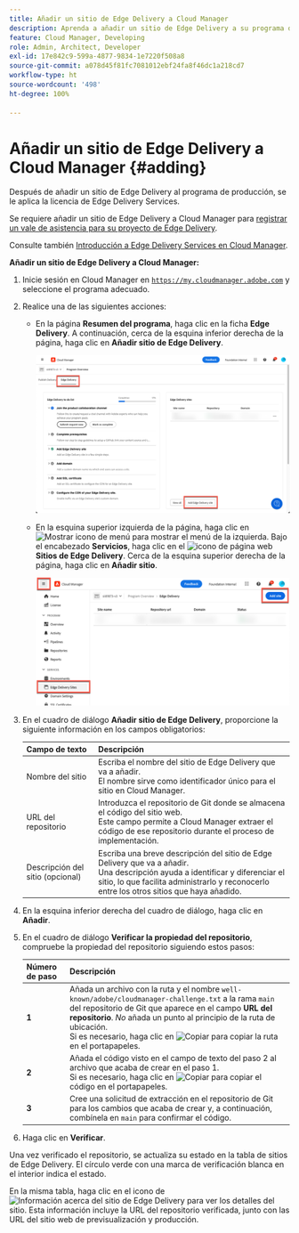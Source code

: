 ```yaml
---
title: Añadir un sitio de Edge Delivery a Cloud Manager
description: Aprenda a añadir un sitio de Edge Delivery a su programa de producción o programa de zona protegida.
feature: Cloud Manager, Developing
role: Admin, Architect, Developer
exl-id: 17e842c9-599a-4877-9834-1e7220f508a8
source-git-commit: a078d45f81fc7081012ebf24fa8f46dc1a218cd7
workflow-type: ht
source-wordcount: '498'
ht-degree: 100%

---
```


# Añadir un sitio de Edge Delivery a Cloud Manager {#adding}

Después de añadir un sitio de Edge Delivery al programa de producción, se le aplica la licencia de Edge Delivery Services.

Se requiere añadir un sitio de Edge Delivery a Cloud Manager para [registrar un vale de asistencia para su proyecto de Edge Delivery](/help/edge/overview.md##support-ticket).

Consulte también [Introducción a Edge Delivery Services en Cloud Manager](/help/implementing/cloud-manager/edge-delivery/introduction-to-edge-delivery-services.md).

**Añadir un sitio de Edge Delivery a Cloud Manager:**

1. Inicie sesión en Cloud Manager en [`https://my.cloudmanager.adobe.com`](https://my.cloudmanager.adobe.com/) y seleccione el programa adecuado.
1. Realice una de las siguientes acciones:

   * En la página **Resumen del programa**, haga clic en la ficha **Edge Delivery**. A continuación, cerca de la esquina inferior derecha de la página, haga clic en **Añadir sitio de Edge Delivery**.

     ![Añadir sitio de Edge Delivery desde la ficha Edge Delivery](/help/implementing/cloud-manager/assets/cm-eds-add1.png)

   * En la esquina superior izquierda de la página, haga clic en ![Mostrar icono de menú](https://spectrum.adobe.com/static/icons/workflow_18/Smock_ShowMenu_18_N.svg) para mostrar el menú de la izquierda.
Bajo el encabezado **Servicios**, haga clic en el ![icono de página web](https://spectrum.adobe.com/static/icons/workflow_18/Smock_WebPages_18_N.svg) **Sitios de Edge Delivery**.
Cerca de la esquina superior derecha de la página, haga clic en **Añadir sitio**.

     ![Añadir sitio de Edge Delivery desde el botón Sitios de Edge Delivery](/help/implementing/cloud-manager/assets/cm-eds-add2.png)

1. En el cuadro de diálogo **Añadir sitio de Edge Delivery**, proporcione la siguiente información en los campos obligatorios:

   | Campo de texto | Descripción |
   | - | --- |
   | Nombre del sitio | Escriba el nombre del sitio de Edge Delivery que va a añadir.<br>El nombre sirve como identificador único para el sitio en Cloud Manager. |
   | URL del repositorio | Introduzca el repositorio de Git donde se almacena el código del sitio web.<br>Este campo permite a Cloud Manager extraer el código de ese repositorio durante el proceso de implementación. |
   | Descripción del sitio (opcional) | Escriba una breve descripción del sitio de Edge Delivery que va a añadir.<br>Una descripción ayuda a identificar y diferenciar el sitio, lo que facilita administrarlo y reconocerlo entre los otros sitios que haya añadido. |

1. En la esquina inferior derecha del cuadro de diálogo, haga clic en **Añadir**.

1. En el cuadro de diálogo **Verificar la propiedad del repositorio**, compruebe la propiedad del repositorio siguiendo estos pasos:

   | Número de paso | Descripción |
   | - | - |
   | **1** | Añada un archivo con la ruta y el nombre `well-known/adobe/cloudmanager-challenge.txt` a la rama `main` del repositorio de Git que aparece en el campo **URL del repositorio**. *No* añada un punto al principio de la ruta de ubicación.<br>Si es necesario, haga clic en ![Copiar](https://spectrum.adobe.com/static/icons/workflow_18/Smock_Copy_18_N.svg) para copiar la ruta en el portapapeles. |
   | **2** | Añada el código visto en el campo de texto del paso 2 al archivo que acaba de crear en el paso 1.<br>Si es necesario, haga clic en ![Copiar](https://spectrum.adobe.com/static/icons/workflow_18/Smock_Copy_18_N.svg) para copiar el código en el portapapeles. |
   | **3** | Cree una solicitud de extracción en el repositorio de Git para los cambios que acaba de crear y, a continuación, combínela en `main` para confirmar el código. |

1. Haga clic en **Verificar**.

Una vez verificado el repositorio, se actualiza su estado en la tabla de sitios de Edge Delivery. El círculo verde con una marca de verificación blanca en el interior indica el estado.

En la misma tabla, haga clic en el icono de ![Información acerca del sitio de Edge Delivery](https://spectrum.adobe.com/static/icons/workflow_18/Smock_InfoOutline_18_N.svg) para ver los detalles del sitio. Esta información incluye la URL del repositorio verificada, junto con las URL del sitio web de previsualización y producción.
